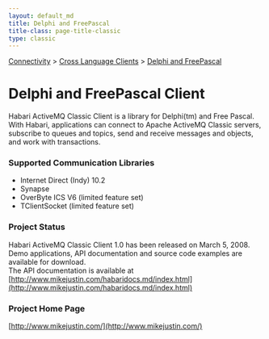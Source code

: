 ```yaml
---
layout: default_md
title: Delphi and FreePascal 
title-class: page-title-classic
type: classic
---
```


[Connectivity](connectivity) > [Cross Language Clients](cross-language-clients) > [Delphi and FreePascal](delphi-and-freepascal)


Delphi and FreePascal Client
============================

Habari ActiveMQ Classic Client is a library for Delphi(tm) and Free Pascal. With Habari, applications can connect to Apache ActiveMQ Classic servers, subscribe to queues and topics, send and receive messages and objects, and work with transactions.

### Supported Communication Libraries

*   Internet Direct (Indy) 10.2
*   Synapse
*   OverByte ICS V6 (limited feature set)
*   TClientSocket (limited feature set)

### Project Status

Habari ActiveMQ Classic Client 1.0 has been released on March 5, 2008. Demo applications, API documentation and source code examples are available for download.  
The API documentation is available at [http://www.mikejustin.com/habaridocs.md/index.html](http://www.mikejustin.com/habaridocs.md/index.html)

### Project Home Page

[http://www.mikejustin.com/](http://www.mikejustin.com/)

